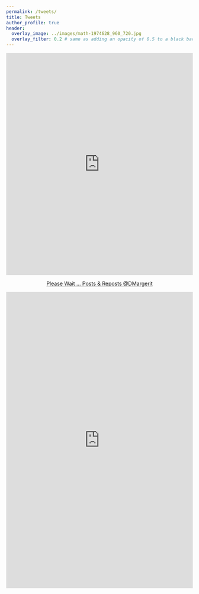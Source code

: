 ```yaml
---
permalink: /tweets/
title: Tweets
author_profile: true
header:
  overlay_image: ../images/math-1974628_960_720.jpg
  overlay_filter: 0.2 # same as adding an opacity of 0.5 to a black background
---
```


<iframe src="https://mathstodon.xyz/@danielmargerit/embed" style="border: none; width: 100%; height: 600px;"></iframe>


<p style="text-align:center">
  <a class="twitter-timeline" data-height="800" data-width="500" data-theme="dark" href="https://x.com/DMargerit?ref_src=twsrc%5Etfw">
    Please Wait ... Posts & Reposts @DMargerit
  </a> 
  <script async src="https://platform.twitter.com/widgets.js" charset="utf-8"></script>
</p>

<p style="text-align:center">
<iframe src="https://bsky.app/profile/danielmargerit.bsky.social" style="width:100%; height:800px; border:none;">
  Votre navigateur ne prend pas en charge les iframes. Consultez mon profil sur <a href="https://bsky.app/profile/danielmargerit.bsky.social" target="_blank">Bluesky</a>.
</iframe>
</p>

